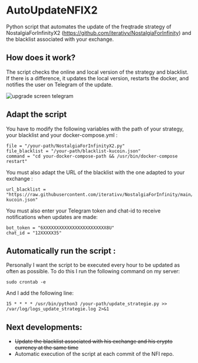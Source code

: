# AutoUpdateNFIX2
Python script that automates the update of the freqtrade strategy of NostalgiaForInfinityX2 (https://github.com/iterativv/NostalgiaForInfinity) and the blacklist associated with your exchange.

## How does it work?
The script checks the online and local version of the strategy and blacklist.
If there is a difference, it updates the local version, restarts the docker, and notifies the user on Telegram of the update.

![upgrade screen telegram](https://i.imgur.com/66s1rgV.png)

## Adapt the script
You have to modify the following variables with the path of your strategy, your blacklist and your docker-compose.yml :
```
file = "/your-path/NostalgiaForInfinityX2.py"
file_blacklist = "/your-path/blacklist-kucoin.json"
command = "cd your-docker-compose-path && /usr/bin/docker-compose restart"
```
You must also adapt the URL of the blacklist with the one adapted to your exchange :
```
url_blacklist = "https://raw.githubusercontent.com/iterativv/NostalgiaForInfinity/main/configs/blacklist-kucoin.json"
```
You must also enter your Telegram token and chat-id to receive notifications when updates are made:
```
bot_token = "6XXXXXXXXXXXXXXXXXXXXXXXX8U"
chat_id = "12XXXXX35"
```

## Automatically run the script :
Personally I want the script to be executed every hour to be updated as often as possible. To do this I run the following command on my server:
```
sudo crontab -e
```
And I add the following line:
```
15 * * * * /usr/bin/python3 /your-path/update_strategie.py >> /var/log/logs_update_strategie.log 2>&1
```

## Next developments:
- ~~Update the blacklist associated with his exchange and his crypto currency at the same time~~
- Automatic execution of the script at each commit of the NFI repo.
